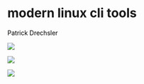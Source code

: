 # modern linux cli tools

Patrick Drechsler

<img
  class="absolute top-10 left-10 w-xs"
  src="/images/mat-standard-rgb.png"
/>

<img
  class="absolute top-0 right-0 h-full"
  src="/images/triangles.png"
/>


<img
  class="absolute bottom-5 right-80 w-100"
  src="/images/logo_code_days.png"
/>

<style>
.slidev-layout.cover h1 {
    font-family: Inter;
    background-image: none;
    color: black;
    padding-left: 0;
}
p {
    color: black;
}
</style>
